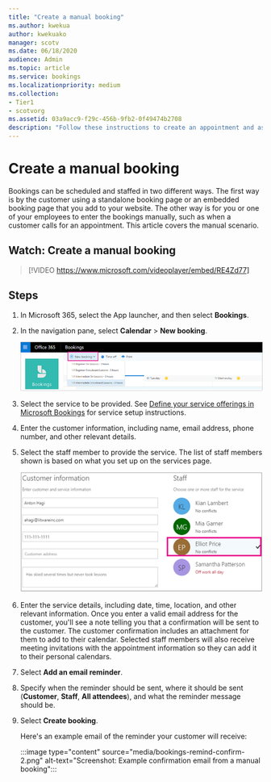 ```yaml
---
title: "Create a manual booking"
ms.author: kwekua
author: kwekuako
manager: scotv
ms.date: 06/18/2020
audience: Admin
ms.topic: article
ms.service: bookings
ms.localizationpriority: medium
ms.collection:
- Tier1
- scotvorg
ms.assetid: 03a9acc9-f29c-456b-9fb2-0f49474b2708
description: "Follow these instructions to create an appointment and assign an employee."
---
```


# Create a manual booking

Bookings can be scheduled and staffed in two different ways. The first way is by the customer using a standalone booking page or an embedded booking page that you add to your website. The other way is for you or one of your employees to enter the bookings manually, such as when a customer calls for an appointment. This article covers the manual scenario.

## Watch: Create a manual booking

> [!VIDEO https://www.microsoft.com/videoplayer/embed/RE4Zd77]

## Steps

1. In Microsoft 365, select the App launcher, and then select **Bookings**.

1. In the navigation pane, select **Calendar** \> **New booking**.

   ![Image of New booking UI.](../media/bookings-newbooking.png)

1. Select the service to be provided. See [Define your service offerings in Microsoft Bookings](define-service-offerings.md) for service setup instructions.

1. Enter the customer information, including name, email address, phone number, and other relevant details.

1. Select the staff member to provide the service. The list of staff members shown is based on what you set up on the services page.

   ![Image of staff list UI.](../media/bookings-staff-list.png)

1. Enter the service details, including date, time, location, and other relevant information. Once you enter a valid email address for the customer, you'll see a note telling you that a confirmation will be sent to the customer. The customer confirmation includes an attachment for them to add to their calendar. Selected staff members will also receive meeting invitations with the appointment information so they can add it to their personal calendars.

1. Select **Add an email reminder**.

1. Specify when the reminder should be sent, where it should be sent (**Customer**, **Staff**, **All attendees**), and what the reminder message should be.

1. Select **Create booking**.

   Here's an example email of the reminder your customer will receive:

   :::image type="content" source="media/bookings-remind-confirm-2.png" alt-text="Screenshot: Example confirmation email from a manual booking":::

